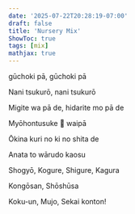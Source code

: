 ```yaml
---
date: '2025-07-22T20:28:19-07:00'
draft: false 
title: 'Nursery Mix'
ShowToc: true
tags: [mix]
mathjax: true
---
```


gūchoki pā, gūchoki pā

Nani tsukurō, nani tsukurō

Migite wa pā de, hidarite mo pā de

Myōhontusuke 👏 waipā

Ōkina kuri no ki no shita de

Anata to wārudo kaosu

Shogyō, Kogure, Shigure, Kagura

Kongōsan, Shōshūsa

Koku-un, Mujo, Sekai konton!
